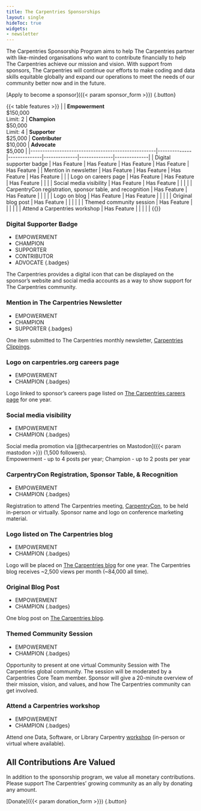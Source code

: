 ```yaml
---
title: The Carpentries Sponsorships
layout: single
hideToc: true 
widgets:
- newsletter
---
```


The Carpentries Sponsorship Program aims to help The Carpentries partner with like-minded organisations who want to contribute financially to help The Carpentries achieve our mission and vision.
With support from sponsors, The Carpentries will continue our efforts to make coding and data skills equitable globally and expand our operations to meet the needs of our community better now and in the future.


[Apply to become a sponsor]({{< param sponsor_form >}})
{.button} 

{{< table features >}}
|    | **Empowerment** <br> $150,000 <br>Limit: 2 | **Champion** <br> $50,000 <br> Limit: 4 | **Supporter** <br> $25,000 | **Contributer** <br> $10,000 | **Advocate** <br> $5,000 |
|----------------------------------------------------|--------------|--------------|--------------|--------------|--------------|
| Digital supporter badge       | Has Feature  | Has Feature  | Has Feature  | Has Feature  | Has Feature  |
| Mention in newsletter         | Has Feature  | Has Feature  | Has Feature  | Has Feature  |              |
| Logo on careers page          | Has Feature  | Has Feature  | Has Feature  |              |              |
| Social media visibility       | Has Feature  | Has Feature  |              |              |              |
| CarpentryCon registration, sponsor table, and recognition | Has Feature  | Has Feature  |              |              |              |
| Logo on blog                  | Has Feature  | Has Feature  |              |              |              |
| Original blog post            | Has Feature  |              |              |              |              |
| Themed community session      | Has Feature  |              |              |              |              |
| Attend a Carpentries workshop | Has Feature  |              |              |              |              |
{{</table>}}


### Digital Supporter Badge

- EMPOWERMENT
- CHAMPION
- SUPPORTER
- CONTRIBUTOR
- ADVOCATE
{.badges}

The Carpentries provides a digital icon that can be displayed on the sponsor’s website and social media accounts as a way to show support for The Carpentries community.

### Mention in The Carpentries Newsletter

- EMPOWERMENT
- CHAMPION 
- SUPPORTER
{.badges}

One item submitted to The Carpentries monthly newsletter, [Carpentries Clippings](/newsletter).


### Logo on carpentries.org careers page

- EMPOWERMENT
- CHAMPION 
{.badges}

Logo linked to sponsor’s careers page listed on [The Carpentries careers page](/about-us/careers/) for one year.

### Social media visibility

- EMPOWERMENT
- CHAMPION 
{.badges}

Social media promotion via [@thecarpentries on Mastodon]({{< param mastodon >}}) (1,500 followers).  
Empowerment - up to 4 posts per year; Champion - up to 2 posts per year

### CarpentryCon Registration, Sponsor Table, & Recognition

- EMPOWERMENT
- CHAMPION 
{.badges}

Registration to attend The Carpentries meeting, [CarpentryCon](https://carpentrycon.org/), to be held in-person or virtually. Sponsor name and logo on conference marketing material.

### Logo listed on The Carpentries blog

- EMPOWERMENT
- CHAMPION 
{.badges}

Logo will be placed on [The Carpentries blog](/blog) for one year. The Carpentries blog receives ~2,500 views per month (~84,000 all time).

### Original Blog Post

- EMPOWERMENT
- CHAMPION 
{.badges}

One blog post on [The Carpentries blog](/blog).


### Themed Community Session

- EMPOWERMENT
- CHAMPION 
{.badges}

Opportunity to present at one virtual Community Session with The Carpentries global community. The session will be moderated by a Carpentries Core Team member. Sponsor will give a 20-minute overview of their mission, vision, and values, and how The Carpentries community can get involved.

### Attend a Carpentries workshop

- EMPOWERMENT
- CHAMPION 
{.badges}

Attend one Data, Software, or Library Carpentry [workshop](/workshops/) (in-person or virtual where available).


## All Contributions Are Valued

In addition to the sponsorship program, we value all monetary contributions. Please support The Carpentries’ growing community as an ally by donating any amount.

[Donate]({{< param donation_form >}})
{.button} 

